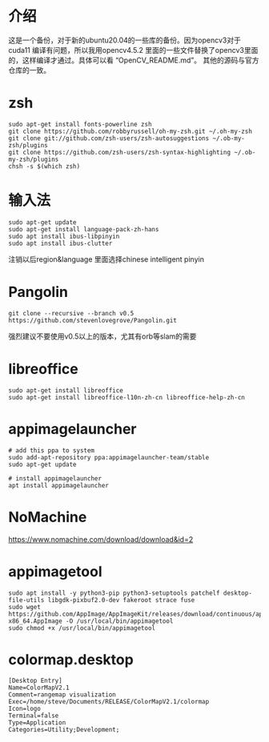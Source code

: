 # 介绍
这是一个备份，对于新的ubuntu20.04的一些库的备份。因为opencv3对于cuda11 编译有问题，所以我用opencv4.5.2 里面的一些文件替换了opencv3里面的，这样编译才通过。具体可以看 “OpenCV_README.md”。 其他的源码与官方仓库的一致。
# zsh
```
sudo apt-get install fonts-powerline zsh
git clone https://github.com/robbyrussell/oh-my-zsh.git ~/.oh-my-zsh
git clone git://github.com/zsh-users/zsh-autosuggestions ~/.ob-my-zsh/plugins
git clone https://github.com/zsh-users/zsh-syntax-highlighting ~/.ob-my-zsh/plugins
chsh -s $(which zsh)
```
# 输入法
```
sudo apt-get update
sudo apt-get install language-pack-zh-hans
sudo apt install ibus-libpinyin
sudo apt install ibus-clutter
```
注销以后region&language 里面选择chinese intelligent pinyin

# Pangolin
```
git clone --recursive --branch v0.5 https://github.com/stevenlovegrove/Pangolin.git
```
强烈建议不要使用v0.5以上的版本，尤其有orb等slam的需要

# libreoffice
```
sudo apt-get install libreoffice
sudo apt-get install libreoffice-l10n-zh-cn libreoffice-help-zh-cn
```

# appimagelauncher
```
# add this ppa to system
sudo add-apt-repository ppa:appimagelauncher-team/stable
sudo apt-get update

# install appimagelauncher
apt install appimagelauncher
```
# NoMachine
https://www.nomachine.com/download/download&id=2

# appimagetool
```
sudo apt install -y python3-pip python3-setuptools patchelf desktop-file-utils libgdk-pixbuf2.0-dev fakeroot strace fuse
sudo wget https://github.com/AppImage/AppImageKit/releases/download/continuous/appimagetool-x86_64.AppImage -O /usr/local/bin/appimagetool
sudo chmod +x /usr/local/bin/appimagetool
```

# colormap.desktop
```
[Desktop Entry]
Name=ColorMapV2.1
Comment=rangemap visualization
Exec=/home/steve/Documents/RELEASE/ColorMapV2.1/colormap
Icon=logo
Terminal=false
Type=Application
Categories=Utility;Development;
```
